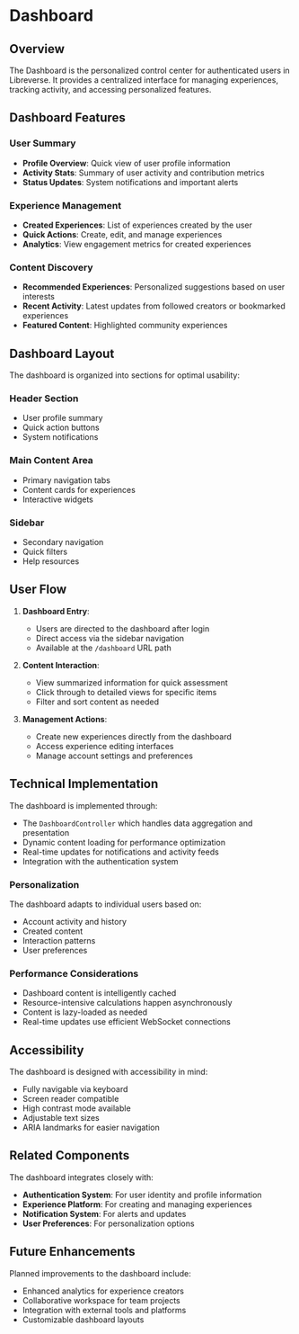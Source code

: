 # Dashboard

## Overview

The Dashboard is the personalized control center for authenticated users in Libreverse. It provides a centralized interface for managing experiences, tracking activity, and accessing personalized features.

## Dashboard Features

### User Summary

- **Profile Overview**: Quick view of user profile information
- **Activity Stats**: Summary of user activity and contribution metrics
- **Status Updates**: System notifications and important alerts

### Experience Management

- **Created Experiences**: List of experiences created by the user
- **Quick Actions**: Create, edit, and manage experiences
- **Analytics**: View engagement metrics for created experiences

### Content Discovery

- **Recommended Experiences**: Personalized suggestions based on user interests
- **Recent Activity**: Latest updates from followed creators or bookmarked experiences
- **Featured Content**: Highlighted community experiences

## Dashboard Layout

The dashboard is organized into sections for optimal usability:

### Header Section

- User profile summary
- Quick action buttons
- System notifications

### Main Content Area

- Primary navigation tabs
- Content cards for experiences
- Interactive widgets

### Sidebar

- Secondary navigation
- Quick filters
- Help resources

## User Flow

1. **Dashboard Entry**:
    - Users are directed to the dashboard after login
    - Direct access via the sidebar navigation
    - Available at the `/dashboard` URL path

2. **Content Interaction**:
    - View summarized information for quick assessment
    - Click through to detailed views for specific items
    - Filter and sort content as needed

3. **Management Actions**:
    - Create new experiences directly from the dashboard
    - Access experience editing interfaces
    - Manage account settings and preferences

## Technical Implementation

The dashboard is implemented through:

- The `DashboardController` which handles data aggregation and presentation
- Dynamic content loading for performance optimization
- Real-time updates for notifications and activity feeds
- Integration with the authentication system

### Personalization

The dashboard adapts to individual users based on:

- Account activity and history
- Created content
- Interaction patterns
- User preferences

### Performance Considerations

- Dashboard content is intelligently cached
- Resource-intensive calculations happen asynchronously
- Content is lazy-loaded as needed
- Real-time updates use efficient WebSocket connections

## Accessibility

The dashboard is designed with accessibility in mind:

- Fully navigable via keyboard
- Screen reader compatible
- High contrast mode available
- Adjustable text sizes
- ARIA landmarks for easier navigation

## Related Components

The dashboard integrates closely with:

- **Authentication System**: For user identity and profile information
- **Experience Platform**: For creating and managing experiences
- **Notification System**: For alerts and updates
- **User Preferences**: For personalization options

## Future Enhancements

Planned improvements to the dashboard include:

- Enhanced analytics for experience creators
- Collaborative workspace for team projects
- Integration with external tools and platforms
- Customizable dashboard layouts
